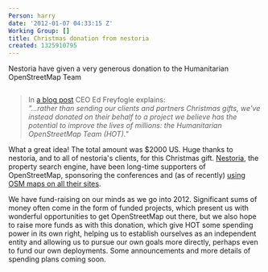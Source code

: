 ```yaml
---
Person: harry
date: '2012-01-07 04:33:15 Z'
Working Group: []
title: Christmas donation from nestoria
created: 1325910795
---
```

<p>Nestoria have given a very generous donation to the Humanitarian OpenStreetMap Team</p><p><img src="http://3.s.uk.nestoria.nestimg.com/i/realestate/uk/en/hp/xmas_big.png" alt=""></p><blockquote><p>In <a title="Nestoria's xmas donation to HOT" href="http://blog.nestoria.co.uk/a-season-for-giving">a blog post</a> CEO Ed Freyfogle explains:<br> <em>"...rather than sending our clients and partners Christmas gifts, we've instead donated on their behalf to a project we believe has the potential to improve the lives of millions: the Humanitarian OpenStreetMap Team (HOT)."</em></p></blockquote><p>What a great idea! The total amount was $2000 US. Huge thanks to nestoria, and to all of nestoria's clients, for this Christmas gift. <a href="http://www.nestoria.com">Nestoria</a>, the property search engine, have been long-time supporters of OpenStreetMap, sponsoring the conferences and (as of recently) <a href="http://blog.nestoria.co.uk/why-and-how-weve-switched-away-from-google-ma">using OSM maps on all their sites</a>.</p><p>We have fund-raising on our minds as we go into 2012. Significant sums of money often come in the form of funded projects, which present us with wonderful opportunities to get OpenStreetMap out there, but we also hope to raise more funds as with this donation, which give HOT some spending power in its own right, helping us to establish ourselves as an independent entity and allowing us to pursue our own goals more directly, perhaps even to fund our own deployments. Some announcements and more details of spending plans coming soon.</p>
